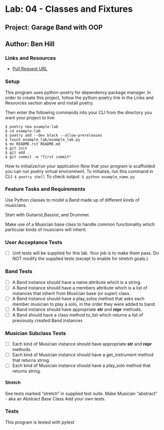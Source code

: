 # Lab: 04 - Classes and Fixtures
## Project: Garage Band with OOP
## Author: Ben Hill
### Links and Resources
- [Pull Request URL](https://github.com/ben-hill33/pythonic-garage-band/pull/1)

### Setup
This program uses python-poetry for dependency package manager. In order to create this project, follow the python-poetry link in the Links and Resources section above and install poetry.

Then enter the following commands into your CLI from the directory you want your project to live:
```
$ poetry new example-lab
$ cd example-lab
$ poetry add --dev black --allow-prereleases
$ touch example_lab/example_lab.py
$ mv README.rst README.md
$ git init
$ git add .
$ git commit -m "first commit"
```
How to initialize/run your application
Now that your program is scaffolded you can run poetry virtual environment. To initialize, run this command in CLI: ```$ poetry shell``` To check output: ```$ python example_name.py```

### Feature Tasks and Requirements
Use Python classes to model a Band made up of different kinds of musicians.

Start with Guitarist,Bassist, and Drummer.

Make use of a Musician base class to handle common functionality which particular kinds of musicians will inherit.

### User Acceptance Tests
- [ ] Unit tests will be supplied for this lab. Your job is to make them pass. Do NOT modify the supplied tests (except to enable for stretch goals.)

### Band Tests
- [ ] A Band instance should have a name attribute which is a string.
- [ ] A Band instance should have a members attribute which is a list of instances that inherit from Musician base (or super) class.
- [ ] A Band instance should have a play_solos method that asks each member musician to play a solo, in the order they were added to band.
- [ ] A Band instance should have appropriate __str__ and __repr__ methods.
- [ ] A Band should have a class method to_list which returns a list of previously created Band instances
### Musician Subclass Tests
- [ ] Each kind of Musician instance should have appropriate __str__ and __repr__ methods.
- [ ] Each kind of Musician instance should have a get_instrument method that returns string.
- [ ] Each kind of Musician instance should have a play_solo method that returns string.
#### Stretch
See tests marked “stretch” in supplied test suite.
Make Musician “abstract” - aka an Abstract Base Class
Add your own tests.


### Tests
This program is tested with pytest
